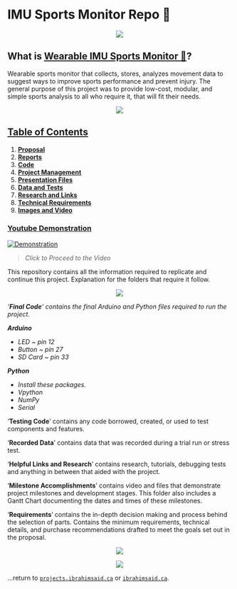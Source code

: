 # IMU Sports Monitor Repo 🏅

<p align="center">
  <img src="https://user-images.githubusercontent.com/86809275/124991339-837bec00-e00f-11eb-92dd-d242558830a5.jpeg"/>
</p>

## What is [Wearable IMU Sports Monitor 🏅](https://github.com/1brahimsaid/imudatalogger)?

Wearable sports monitor that collects, stores, analyzes movement data to suggest ways to improve sports performance and prevent injury. The general purpose of this project was to provide low-cost, modular, and simple sports analysis to all who require it, that will fit their needs.

<p align="center">
  <a href="https://github.com/1brahimsaid/imudatalogger"><img src="https://user-images.githubusercontent.com/86809275/202873036-05c68231-b7d3-44bd-8173-8218aa6b4d1f.png"/>
</p>

## Table of Contents

1. **Proposal**  
2. **Reports**  
3. **Code** 
4. **Project Management** 
5. **Presentation Files** 
6. **Data and Tests**
7. **Research and Links** 
8. **Technical Requirements** 
9. **Images and Video**

### Youtube Demonstration

[![Demonstration](http://img.youtube.com/vi/I2n_vJK3DQo/0.jpg)](http://www.youtube.com/watch?v=I2n_vJK3DQo)

> _Click to Proceed to the Video_

This repository contains all the information required to replicate and continue this project. Explanation for the folders that require it follow. 

<p align="center">
  <img src="https://user-images.githubusercontent.com/86809275/124991420-a27a7e00-e00f-11eb-856e-48e4276ffc73.jpeg"/>
</p>

*‘**Final Code**’ contains the final Arduino and Python files required to run the project.*  

***Arduino***  

- *LED ~ pin 12*  
- *Button ~ pin 27*  
- *SD Card ~ pin 33*  

***Python***  

- *Install these packages.*  
- *Vpython*  
- *NumPy*  
- *Serial* 

‘**Testing Code**’ contains any  code borrowed, created, or  used to test components and  features.

‘**Recorded Data**’ contains data that was recorded during a trial run or stress test.

‘**Helpful Links and Research**’ contains research, tutorials, debugging tests and anything in between that aided with the project.

‘**Milestone Accomplishments**’ contains video and files that demonstrate project milestones and development stages. This folder also includes a Gantt Chart documenting the dates and times of these milestones. 

‘**Requirements**’ contains the in-depth decision making and process behind the selection of parts. Contains the minimum requirements, technical details, and purchase recommendations drafted to meet the goals set out in the proposal. 

<p align="center">
  <img src="https://user-images.githubusercontent.com/86809275/124991451-af976d00-e00f-11eb-9759-9e707e7b99f6.jpeg"/>
</p>


<p align="center">
  <img src="https://user-images.githubusercontent.com/86809275/124991491-bc1bc580-e00f-11eb-93c6-e415d396030f.jpeg"/>
</p>

...return to [`projects.ibrahimsaid.ca`](https://projects.ibrahimsaid.ca/) or [`ibrahimsaid.ca`](https://www.ibrahimsaid.ca/).
